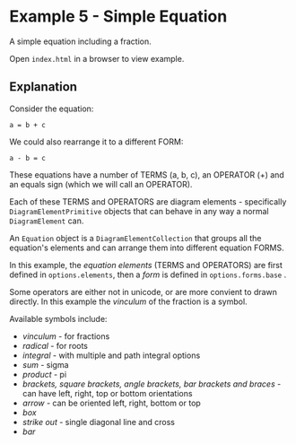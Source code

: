 # Example 5 - Simple Equation

A simple equation including a fraction.

Open `index.html` in a browser to view example.

## Explanation

Consider the equation:

```
a = b + c
```

We could also rearrange it to a different FORM:

```
a - b = c
```

These equations have a number of TERMS (a, b, c), an OPERATOR (+) and an equals sign (which we will call an OPERATOR).

Each of these TERMS and OPERATORS are diagram elements - specifically `DiagramElementPrimitive` objects that can behave in any way a normal `DiagramElement` can.

An `Equation` object is a `DiagramElementCollection` that groups all the equation's elements and can arrange them into different equation FORMS.

In this example, the *equation elements* (TERMS and OPERATORS) are first defined in `options.elements`, then a *form* is defined in `options.forms.base` .

Some operators are either not in unicode, or are more convient to drawn directly. In this example the *vinculum* of the fraction is a symbol.

Available symbols include:

* *vinculum* - for fractions
* *radical* - for roots
* *integral* - with multiple and path integral options
* *sum* - sigma
* *product* - pi
* *brackets, square brackets, angle brackets, bar brackets and braces* - can have left, right, top or bottom orientations
* *arrow* - can be oriented left, right, bottom or top
* *box*
* *strike out* - single diagonal line and cross
* *bar*